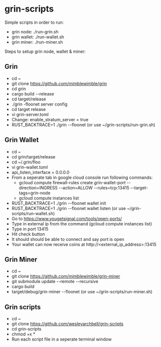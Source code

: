 # grin-scripts

Simple scripts in order to run:

* grin node: ./run-grin.sh
* grin wallet: ./run-wallet.sh
* grin miner: ./run-miner.sh

Steps to setup grin node, wallet & miner:

## Grin
* cd ~
* git clone https://github.com/mimblewimble/grin
* cd grin
* cargo build --release
* cd target/release
* ./grin -floonet server config
* cd target release
* vi grin-server.toml
* Change: enable_stratum_server = true
* RUST_BACKTRACE=1 ./grin --floonet (or use ~/grin-scripts/run-grin.sh)

## Grin Wallet
* cd ~
* cd grin/target/release
* cd ~/.grin/floo
* vi grin-wallet.toml
* api_listen_interface = 0.0.0.0
* From a seperate tab in google cloud console run following commands: 
    * gcloud compute firewall-rules create grin-wallet-port --direction=INGRESS --action=ALLOW --rules=tcp:13415 --target-tags=grin-node
    * gcloud compute instances list
* RUST_BACKTRACE=1 ./grin --floonet wallet init
* RUST_BACKTRACE=1 ./grin --floonet wallet listen (or use ~/grin-scripts/run-wallet.sh)
* Go to https://www.yougetsignal.com/tools/open-ports/
* Type in external ip from the command (gcloud compute instances list)
* Type in port 13415
* Hit check button
* It should should be able to connect and say port is open
* Your wallet can now receive coins at http://<external_ip_address>:13415

## Grin Miner
* cd ~
* git clone https://github.com/mimblewimble/grin-miner
* git submodule update --remote --recursive
* cargo build
* target/debug/grin-miner --floonet (or use ~/grin-scripts/run-miner.sh)

## Grin scripts
* cd ~
* git clone https://github.com/wesleyarchbell/grin-scripts
* cd grin-scripts
* chmod +x * 
* Run each script file in a seperate terminal window


